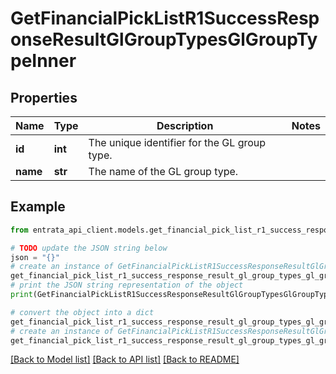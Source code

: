 # GetFinancialPickListR1SuccessResponseResultGlGroupTypesGlGroupTypeInner


## Properties

Name | Type | Description | Notes
------------ | ------------- | ------------- | -------------
**id** | **int** | The unique identifier for the GL group type. | 
**name** | **str** | The name of the GL group type. | 

## Example

```python
from entrata_api_client.models.get_financial_pick_list_r1_success_response_result_gl_group_types_gl_group_type_inner import GetFinancialPickListR1SuccessResponseResultGlGroupTypesGlGroupTypeInner

# TODO update the JSON string below
json = "{}"
# create an instance of GetFinancialPickListR1SuccessResponseResultGlGroupTypesGlGroupTypeInner from a JSON string
get_financial_pick_list_r1_success_response_result_gl_group_types_gl_group_type_inner_instance = GetFinancialPickListR1SuccessResponseResultGlGroupTypesGlGroupTypeInner.from_json(json)
# print the JSON string representation of the object
print(GetFinancialPickListR1SuccessResponseResultGlGroupTypesGlGroupTypeInner.to_json())

# convert the object into a dict
get_financial_pick_list_r1_success_response_result_gl_group_types_gl_group_type_inner_dict = get_financial_pick_list_r1_success_response_result_gl_group_types_gl_group_type_inner_instance.to_dict()
# create an instance of GetFinancialPickListR1SuccessResponseResultGlGroupTypesGlGroupTypeInner from a dict
get_financial_pick_list_r1_success_response_result_gl_group_types_gl_group_type_inner_from_dict = GetFinancialPickListR1SuccessResponseResultGlGroupTypesGlGroupTypeInner.from_dict(get_financial_pick_list_r1_success_response_result_gl_group_types_gl_group_type_inner_dict)
```
[[Back to Model list]](../README.md#documentation-for-models) [[Back to API list]](../README.md#documentation-for-api-endpoints) [[Back to README]](../README.md)


